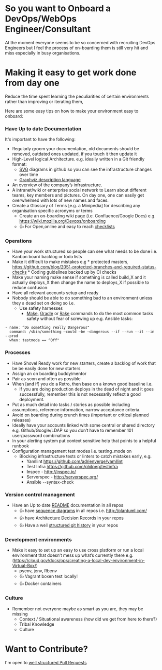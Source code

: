 So you want to Onboard a DevOps/WebOps Engineer/Consultant
===

At the moment everyone seems to be so concerned with recruiting DevOps Engineers but I feel the process of on-boarding them is still very hit and miss especially in busy organisations.

Making it easy to get work done from day one
===

Reduce the time spent learning the peculiarities of certain environments rather than improving or iterating them,

Here are some easy tips on how to make your environment easy to onboard:

### Have Up to date Documentation

It's important to have the following:

* Regularly groom your documentation, old documents should be removed, outdated ones updated, if you touch it then update it
* High-Level logical Architecture. e.g. ideally written in a Git friendly format: 
	* [SVG](https://en.wikipedia.org/wiki/Scalable_Vector_Graphics) diagrams in github so you can see the infrastructure changes over time
	* [Graphviz description language](http://www.graphviz.org/content/dot-language)
* An overview of the company’s infrastructure.
* A intranet/wiki or enterprise social network to Learn about different teams, key members and pictures. On day one, one can easily get overwhelmed with lots of new names and faces.
* Create a Glossary of Terms [e.g. a Minipedia] for describing any organisation specific acronyms or terms
   * Create an on-boarding wiki page (i.e. Confluence/Google Docs) e.g. https://wiki.mozilla.org/Devops/onboarding
    * :+1: For Open,online and easy to reach [checklists](https://github.com/annahsebok/onboarding-documents-1/blob/master/Checklists/team-based-checklists/devops-new-hire-checklist.md)


### Operations

* Have your work structured so people can see what needs to be done i.e. Kanban board backlog or todo lists
* Make it difficult to make mistakes e.g 
        * protected masters, https://github.com/blog/2051-protected-branches-and-required-status-checks
        * Coding guidelines backed up by CI checks
* Make your naming make sense if something is called build_X and it actually deploys_X then change the name to deploys_X if possible to reduce confusion
* Have all relevant accounts setup and ready
* Nobody should be able to do something bad to an environment unless they a dead set on doing so i.e.
    * Use safety harnesses 
        * [Make](https://www.gnu.org/software/make/), [Gradle](https://gradle.org/) or [Rake](https://ruby.github.io/rake/) commands to do the most common tasks safety without fear of screwing up e.g. Ansible tasks:

```
- name: “Do something really Dangerous"
  command: /sbin/something —could —be —dangerous --if --run --it --in --prod
  when: testmode == “Off"
```

### Processes

* Have Shovel Ready work for new starters, create a backlog of work that be be easily done for new starters
* Assign an on boarding buddy/mentor
* Pair as soon and often as possible
* When [and if] you do a Retro, then base on a known good baseline i.e.
	* If you are doing production deploys in the dead of night and it goes successfully, remember this is not necessarily reflect a good deployment.
* Put as much detail into tasks / stories as possible including assumptions, reference information, narrow acceptance criteria.
* Avoid on boarding during crunch times (important or critical planned releases)
* Ideally have your accounts linked with some central or shared directory e.g. Github/Google/LDAP so you don’t have to remember 101 user/password combinations
* In your alerting system put context sensitive help that points to a helpful runbook 
* Configuration management test modes i.e. testing_mode on
	* Blocking infrastructure tests or linters to catch mistakes early, e.g.
		* Yamllint https://github.com/adrienverge/yamllint
   		* Test Infra https://github.com/philpep/testinfra
   		* Inspec - http://inspec.io/
    	* Serverspec - http://serverspec.org/
    	* Ansible --syntax-check

 
### Version control management

* Have an Up to date [README](https://thejunkland.com/blog/how-to-write-good-readme.html) documentation in all repos
    * :+1: have [sequence diagrams](https://en.wikipedia.org/wiki/Sequence_diagram) in all repos i.e. http://plantuml.com/ 
    * :+1: have [Architecture Decision Records](http://thinkrelevance.com/blog/2011/11/15/documenting-architecture-decisions) in your [repos](https://github.com/npryce/adr-tools)
    * :+1: Have a well [structured git history](http://www.annashipman.co.uk/jfdi/good-pull-requests.html) in your repos

### Development environments
    
* Make it easy to set up an easy to use cross platform or run a local environment that doesn’t mess up what’s currently there e.g. (https://cloud.gov/docs/ops/creating-a-local-dev-environment-in-Virtual-Box/)
    * pyenv, jenv, Rbenv
    * :+1: Vagrant boxen test locally!
    * :+1: Docker containers

### Culture    

* Remember not everyone maybe as smart as you are, they may be missing
    * Context / Situational awareness (how did we get from here to there?)
    * Tribal Knowledge
    * Culture


Want to Contribute?
===

I'm open to [well structured Pull Requests](http://www.annashipman.co.uk/jfdi/good-pull-requests.html)
